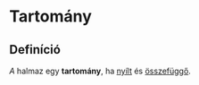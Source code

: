 # Tartomány

## Definíció
$A$ halmaz egy **tartomány**, ha [nyílt](nyilt-halmaz.md) és [összefüggő](osszefuggoseg.md).












